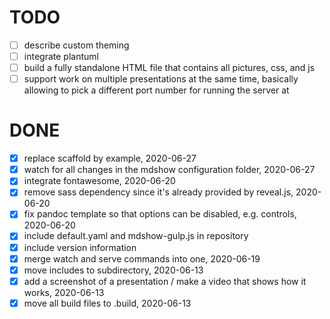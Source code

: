 # TODO

- [ ] describe custom theming
- [ ] integrate plantuml
- [ ] build a fully standalone HTML file that contains all pictures, css, and js
- [ ] support work on multiple presentations at the same time, basically
  allowing to pick a different port number for running the server at

# DONE

- [x] replace scaffold by example, 2020-06-27
- [x] watch for all changes in the mdshow configuration folder, 2020-06-27
- [x] integrate fontawesome, 2020-06-20
- [x] remove sass dependency since it's already provided by reveal.js, 2020-06-20
- [x] fix pandoc template so that options can be disabled, e.g.  controls, 2020-06-20
- [x] include default.yaml and mdshow-gulp.js in repository
- [x] include version information
- [x] merge watch and serve commands into one, 2020-06-19
- [x] move includes to subdirectory, 2020-06-13
- [x] add a screenshot of a presentation / make a video that shows how it works, 2020-06-13
- [x] move all build files to .build, 2020-06-13
